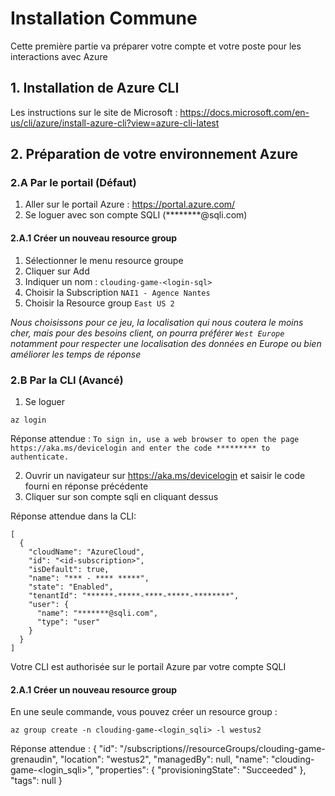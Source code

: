 # Installation Commune

Cette première partie va préparer votre compte et votre poste pour les interactions avec Azure

## 1. Installation de Azure CLI

Les instructions sur le site de Microsoft : https://docs.microsoft.com/en-us/cli/azure/install-azure-cli?view=azure-cli-latest

## 2. Préparation de votre environnement Azure

### 2.A Par le portail (Défaut)

1. Aller sur le portail Azure : https://portal.azure.com/
2. Se loguer avec son compte SQLI (********@sqli.com)

#### 2.A.1 Créer un nouveau resource group
1. Sélectionner le menu resource groupe
2. Cliquer sur Add
3. Indiquer un nom : `clouding-game-<login-sql>`
4. Choisir la Subscription `NAI1 - Agence Nantes`
5. Choisir la Resource group `East US 2`

_Nous choisissons pour ce jeu, la localisation qui nous coutera le moins cher, mais pour des besoins client, on pourra préférer `West Europe` notamment pour respecter une localisation des données en Europe ou bien améliorer les temps de réponse_

### 2.B Par la CLI (Avancé)

1. Se loguer
```
az login
```
Réponse attendue : `To sign in, use a web browser to open the page https://aka.ms/devicelogin and enter the code ********* to authenticate.`

2. Ouvrir un navigateur sur https://aka.ms/devicelogin et saisir le code fourni en réponse précédente
3. Cliquer sur son compte sqli en cliquant dessus

Réponse attendue dans la CLI:
```
[
  {
    "cloudName": "AzureCloud",
    "id": "<id-subscription>",
    "isDefault": true,
    "name": "*** - **** *****",
    "state": "Enabled",
    "tenantId": "******-*****-****-*****-********",
    "user": {
      "name": "*******@sqli.com",
      "type": "user"
    }
  }
]
```

Votre CLI est authorisée sur le portail Azure par votre compte SQLI

#### 2.A.1 Créer un nouveau resource group
En une seule commande, vous pouvez créer un resource group : 
```
az group create -n clouding-game-<login_sqli> -l westus2
```
Réponse attendue :
{
  "id": "/subscriptions/<id-subscription>/resourceGroups/clouding-game-grenaudin",
  "location": "westus2",
  "managedBy": null,
  "name": "clouding-game-<login_sqli>",
  "properties": {
    "provisioningState": "Succeeded"
  },
  "tags": null
}
